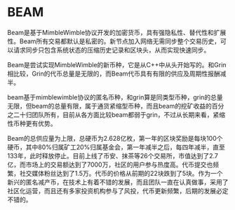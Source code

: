 # BEAM



Beam是基于MimbleWimble协议开发的加密货币，具有强隐私性、替代性和扩展性。Beam所有交易都默认是私密的。新节点加入网络无需同步整个交易历史，可以请求同步只包含系统状态的压缩历史记录和区块头，从而实现快速同步。

Beam是尝试实现MimbleWimble的新币种，它是从C++中从头开始写的。和Grin相比较，Grin的代币总量是无限的，而Beam代币具有有限的供应及周期性报酬减半。

beam基于mimblewimble协议的匿名币种，和grin算是同类型币种，grin的总量无限，但beam的总量有限，属于通货紧缩型币种，而且beam的挖矿收益的百分之二十归团队所有，目前从各方面比较beam都弱于grin，不过从长期来看，紧缩性币种更有优势。

Beam的总供应量为上限，总硬币为2.628亿枚，第一年的区块奖励是每块100个硬币，其中80%归属矿工20%归属基金会，第一年减半之后，每四年减半，直至133年，此时释放停止。目前上线了币安、抹茶等26个交易所，市值达到了2.7亿，而市场上的交易额达到了7000万，社区的用户参与热度高。代币提交也频繁，社交媒体粉丝达到了1.5万。代币的价格从前期的22块跌到了5块。作为一个新兴的匿名减产币，在技术上有着不错的发展，而且团队一直在认真做事，采用了社区化运营，而且还有多家投资机构参与了风投，代币更新频繁，后期的发展必定不错的。
